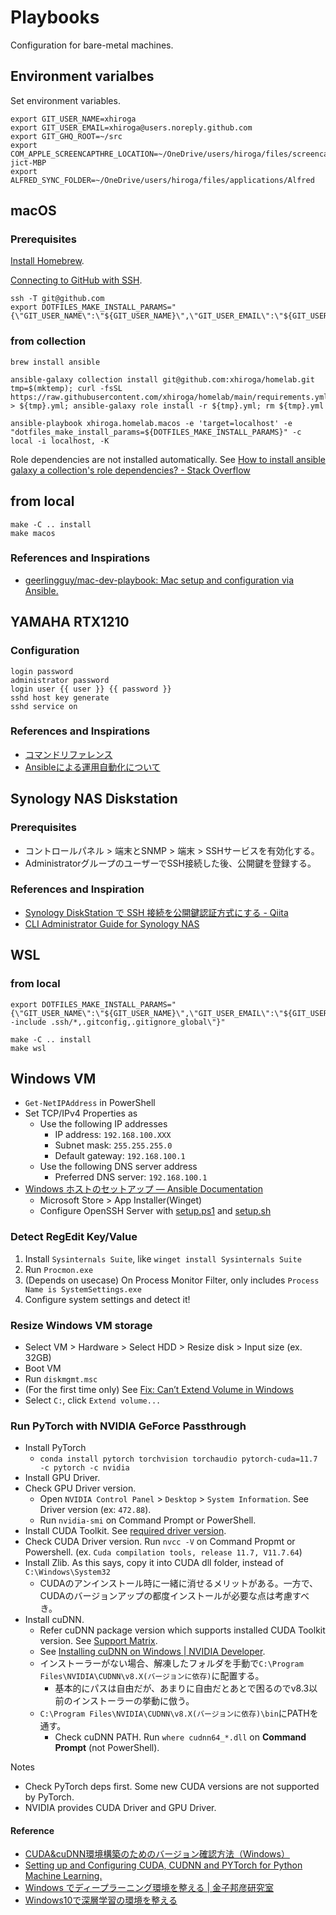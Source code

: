 # Playbooks

Configuration for bare-metal machines.

## Environment varialbes

Set environment variables.

```shell
export GIT_USER_NAME=xhiroga
export GIT_USER_EMAIL=xhiroga@users.noreply.github.com
export GIT_GHQ_ROOT=~/src
export COM_APPLE_SCREENCAPTHRE_LOCATION=~/OneDrive/users/hiroga/files/screencapture/hiroga-jict-MBP
export ALFRED_SYNC_FOLDER=~/OneDrive/users/hiroga/files/applications/Alfred
```

## macOS

### Prerequisites

[Install Homebrew](https://docs.brew.sh/Installation).

[Connecting to GitHub with SSH](https://docs.github.com/en/authentication/connecting-to-github-with-ssh).

```shell
ssh -T git@github.com
export DOTFILES_MAKE_INSTALL_PARAMS="{\"GIT_USER_NAME\":\"${GIT_USER_NAME}\",\"GIT_USER_EMAIL\":\"${GIT_USER_EMAIL}\",\"GIT_GHQ_ROOT\":\"${GIT_GHQ_ROOT}\"}"
```

### from collection

```shell
brew install ansible

ansible-galaxy collection install git@github.com:xhiroga/homelab.git
tmp=$(mktemp); curl -fsSL https://raw.githubusercontent.com/xhiroga/homelab/main/requirements.yml > ${tmp}.yml; ansible-galaxy role install -r ${tmp}.yml; rm ${tmp}.yml

ansible-playbook xhiroga.homelab.macos -e 'target=localhost' -e "dotfiles_make_install_params=${DOTFILES_MAKE_INSTALL_PARAMS}" -c local -i localhost, -K
```

Role dependencies are not installed automatically. See [How to install ansible galaxy a collection's role dependencies? - Stack Overflow](https://stackoverflow.com/questions/60829595/how-to-install-ansible-galaxy-a-collections-role-dependencies)

## from local

```shell
make -C .. install
make macos
```

### References and Inspirations

- [geerlingguy/mac-dev-playbook: Mac setup and configuration via Ansible.](https://github.com/geerlingguy/mac-dev-playbook)


## YAMAHA RTX1210

### Configuration

```
login password
administrator password
login user {{ user }} {{ password }}
sshd host key generate
sshd service on
```

### References and Inspirations

- [コマンドリファレンス](http://www.rtpro.yamaha.co.jp/RT/manual/rt-common/index.html)
- [Ansibleによる運用自動化について](http://www.rtpro.yamaha.co.jp/RT/docs/ansible/index.html)


## Synology NAS Diskstation

### Prerequisites

- コントロールパネル > 端末とSNMP > 端末 > SSHサービスを有効化する。
- AdministratorグループのユーザーでSSH接続した後、公開鍵を登録する。

### References and Inspiration

- [Synology DiskStation で SSH 接続を公開鍵認証方式にする - Qiita](https://qiita.com/shimizumasaru/items/56474d98e723ea1b5ae3)
- [CLI Administrator Guide for Synology NAS](https://global.download.synology.com/download/Document/Software/DeveloperGuide/Firmware/DSM/All/enu/Synology_DiskStation_Administration_CLI_Guide.pdf)

## WSL

### from local

```shell
export DOTFILES_MAKE_INSTALL_PARAMS="{\"GIT_USER_NAME\":\"${GIT_USER_NAME}\",\"GIT_USER_EMAIL\":\"${GIT_USER_EMAIL}\",\"GIT_GHQ_ROOT\":\"${GIT_GHQ_ROOT}\",\"GOMPLATE_OPTIONS\":\"--include .ssh/*,.gitconfig,.gitignore_global\"}"

make -C .. install
make wsl
```

## Windows VM

- `Get-NetIPAddress` in PowerShell
- Set TCP/IPv4 Properties as
    - Use the following IP addresses
        - IP address: `192.168.100.XXX`
        - Subnet mask: `255.255.255.0`
        - Default gateway: `192.168.100.1`
    - Use the following DNS server address
        - Preferred DNS server: `192.168.100.1`
- [Windows ホストのセットアップ — Ansible Documentation](https://docs.ansible.com/ansible/2.9_ja/user_guide/windows_setup.html#id3)
    - Microsoft Store > App Installer(Winget)
    - Configure OpenSSH Server with [setup.ps1](./scripts/setup.ps1) and [setup.sh](./scripts/setup.sh)

### Detect RegEdit Key/Value

1. Install `Sysinternals Suite`, like `winget install Sysinternals Suite`
2. Run `Procmon.exe`
3. (Depends on usecase) On Process Monitor Filter, only includes `Process Name is SystemSettings.exe`
4. Configure system settings and detect it!

### Resize Windows VM storage

- Select VM > Hardware > Select HDD > Resize disk > Input size (ex. 32GB)
- Boot VM
- Run `diskmgmt.msc`
- (For the first time only) See [Fix: Can’t Extend Volume in Windows](https://woshub.com/extend-volume-blocked-by-windows-recovery-partition/)
- Select `C:`, click `Extend volume...`

### Run PyTorch with NVIDIA GeForce Passthrough

- Install PyTorch
    - `conda install pytorch torchvision torchaudio pytorch-cuda=11.7 -c pytorch -c nvidia`
- Install GPU Driver.
- Check GPU Driver version.
    - Open `NVIDIA Control Panel` > `Desktop` > `System Information`. See Driver version (ex: `472.88`).
    - Run `nvidia-smi` on Command Prompt or PowerShell.
- Install CUDA Toolkit. See [required driver version](https://docs.nvidia.com/cuda/cuda-toolkit-release-notes/index.html#cuda-major-component-versions__table-cuda-toolkit-driver-versions).
- Check CUDA Driver version. Run `nvcc -V` on Command Propmt or Powershell. (ex. `Cuda compilation tools, release 11.7, V11.7.64`)
- Install Zlib. As this says, copy it into CUDA dll folder, instead of `C:\Windows\System32`
    - CUDAのアンインストール時に一緒に消せるメリットがある。一方で、CUDAのバージョンアップの都度インストールが必要な点は考慮すべき。
- Install cuDNN.
    - Refer cuDNN package version which supports installed CUDA Toolkit version. See [Support Matrix](https://docs.nvidia.com/deeplearning/cudnn/support-matrix/index.html).
    - See [Installing cuDNN on Windows | NVIDIA Developer](https://docs.nvidia.com/deeplearning/cudnn/install-guide/index.html).
    - インストーラーがない場合、解凍したフォルダを手動で`C:\Program Files\NVIDIA\CUDNN\v8.X(バージョンに依存)`に配置する。
        - 基本的にパスは自由だが、あまりに自由だとあとで困るのでv8.3以前のインストーラーの挙動に倣う。
    - `C:\Program Files\NVIDIA\CUDNN\v8.X(バージョンに依存)\bin`にPATHを通す。
        - Check cuDNN PATH. Run `where cudnn64_*.dll` on **Command Prompt** (not PowerShell).

Notes
- Check PyTorch deps first. Some new CUDA versions are not supported by PyTorch.
- NVIDIA provides CUDA Driver and GPU Driver.

#### Reference
- [CUDA&cuDNN環境構築のためのバージョン確認方法（Windows）](https://shift101.hatenablog.com/entry/2022/02/27/200953)
- [Setting up and Configuring CUDA, CUDNN and PYTorch for Python Machine Learning.](https://jayanthkurup.com/setting-up-and-configuring-cuda-cudnn-and-pytorch-for-python-machine-learning/)
- [Windows でディープラーニング環境を整える | 金子邦彦研究室](https://www.kkaneko.jp/tools/win/tfstack.html)
- [Windows10で深層学習の環境を整える](http://hara-jp.com/_default/ja/Memo/Cuda_Win10.html)


